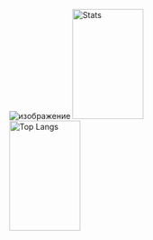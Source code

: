 ![изображение](https://user-images.githubusercontent.com/109689632/216819453-7c8e430b-515c-4426-83f4-dcd0b93aa3e7.png)
<img title="Stats" alt="Stats" src="https://github-readme-stats.vercel.app/api?username=razenxc&show_icons=true&theme=radical" width="50%" height="195px"/><img title="Top Langs" alt="Top Langs" src="https://github-readme-stats.vercel.app/api/top-langs/?username=razenxc&layout=compact&theme=radical" width="50%" height="195px"/>
